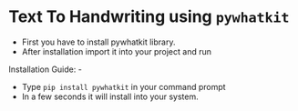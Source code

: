 # Text To Handwriting using `pywhatkit`
* First you have to install pywhatkit library.
* After installation import it into your project and run

Installation Guide: -
* Type `pip install pywhatkit` in your command prompt
* In a few seconds it will install into your system.
